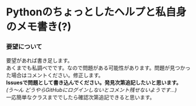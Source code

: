 # Pythonのちょっとしたヘルプと私自身のメモ書き(?)

### 要望について
要望があれば書き足します。   
あくまでも私調べでです。なので問題がある可能性があります。問題が見つかった場合はコメントください。修正します。   
**Issuesで問題として書き込んでください。発見次第追記したいと思います。**   
*(う～ん どうやらGitHubにログインしないとコメント残せないようです...)*   
一応簡単なクラスまででしたら確認次第追記できると思います。   
